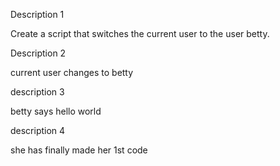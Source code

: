 Description 1

Create a script that switches the current user to the user betty.

Description 2

current user changes to betty

description 3

betty says hello world

description 4

she has finally made her 1st code
